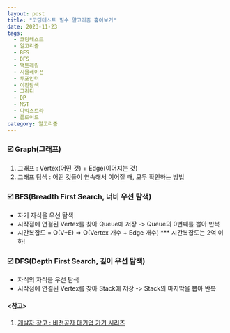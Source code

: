 ```yaml
---
layout: post
title: "코딩테스트 필수 알고리즘 훑어보기"
date: 2023-11-23
tags:
  - 코딩테스트
  - 알고리즘
  - BFS
  - DFS
  - 백트래킹
  - 시뮬레이션
  - 투포인터
  - 이진탐색
  - 그리디
  - DP
  - MST
  - 다익스트라
  - 플로이드
category: 알고리즘
---
```


### ☑️ Graph(그래프)
1. 그래프 : Vertex(어떤 것) + Edge(이어지는 것)
2. 그래프 탐색 : 어떤 것들이 연속해서 이어질 때, 모두 확인하는 방법

### ☑️ BFS(Breadth First Search, 너비 우선 탐색)
- 자기 자식을 우선 탐색
- 시작점에 연결된 Vertex를 찾아 Queue에 저장 -> Queue의 0번째를 뽑아 반복
- 시간복잡도 = O(V+E) => O(Vertex 개수 + Edge 개수)
  *** 시간복잡도는 2억 이하!

### ☑️ DFS(Depth First Search, 깊이 우선 탐색)
- 자식의 자식을 우선 탐색
- 시작점에 연결된 Vertex를 찾아 Stack에 저장 -> Stack의 마지막을 뽑아 반복

#### <참고>
1. [개발자 장고 : 비전공자 대기업 가기 시리즈](https://www.youtube.com/watch?v=zGD3QFllY2g&list=PLi-xJrVzQaxUVf9DWyUdEzhJB0dGvvgrk)